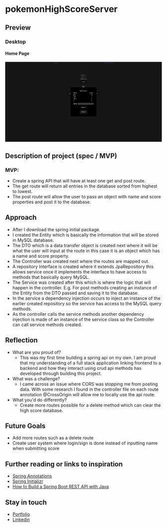 # pokemonHighScoreServer


## Preview


### Desktop
#### Home Page
![Screenshot](./screenshot/pokemon-high-score-spring-thumbnail.png)




## Description of project (spec / MVP)




### MVP:
  - Create a spring API that will have at least one get and post route.
  - The get route will return all entries in the database sorted from highest to lowest.
  - The post route will allow the user to pass an object with name and score properties and post it to the database.




## Approach


* After I download the spring initial package.
* I created the Entity which is basically the information that will be stored in MySQL database.
* The DTO which is a data transfer object is created next where it will be what the user will input at the route in this case it is an object which has a name and score property.
* The Controller was created next where the routes are mapped out.
* A repository Interface is created where it extends JpaRepository this allows service once it implements the interface to have access to methods that basically query MySQL.
* The Service was created after this which is where the logic that will happen in the controller. E.g. For post methods creating an instance of the Entity from the DTO passed and saving it to the database.
* In the service a dependency injection occurs to inject an instance of the earlier created repository so the service has access to the MySQL query methods.
* As the controller calls the service methods another dependency injection is made of an instance of the service class so the Controller can call service methods created.




## Reflection
* What are you proud of? 
  - This was my first time building a spring api on my own. I am proud that my understanding of a full stack application linking frontend to a backend and how they interact using crud api methods has developed through building this project.
* What was a challenge?
  - I came across an issue where CORS was stopping me from posting data. With some research I found in the controller file on each route annotation @CrossOrigin will allow me to locally use the api route.
* What you'd do differently?
  - Create more routes possible for a delete method which can clear the high score database.


## Future Goals


* Add more routes such as a delete route
* Create user system where login/sign is done instead of inputting name when submitting score




## Further reading or links to inspiration


*  [Spring Annotations]( https://www.techferry.com/articles/spring-annotations.html)
*  [Spring Initializr]( https://start.spring.io/)
*  [How to Build a Spring Boot REST API with Java]( https://hevodata.com/learn/spring-boot-rest-api/)


## Stay in touch


*  [Portfolio]( https://edric-khoo.vercel.app/)
*  [Linkedin]( https://www.linkedin.com/in/edric-khoo-98881b173/)







